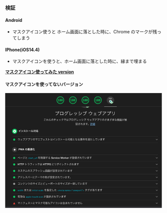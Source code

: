 ### 検証  
#### Android  
- マスクアイコン使うと ホーム画面に落とした時に、Chrome のマークが残ってしまう  
#### IPhone(iOS14.4)  
- マスクアイコンを使うと、ホーム画面に落とした時に、縁まで埋まる  


[**マスクアイコン使ってみた version**](https://github.com/ryosuke1256/pwa-sample/tree/maskable)

#### マスクアイコンを使ってないバージョン  
<img src="https://github.com/ryosuke1256/image/blob/main/pwa3.png" />
